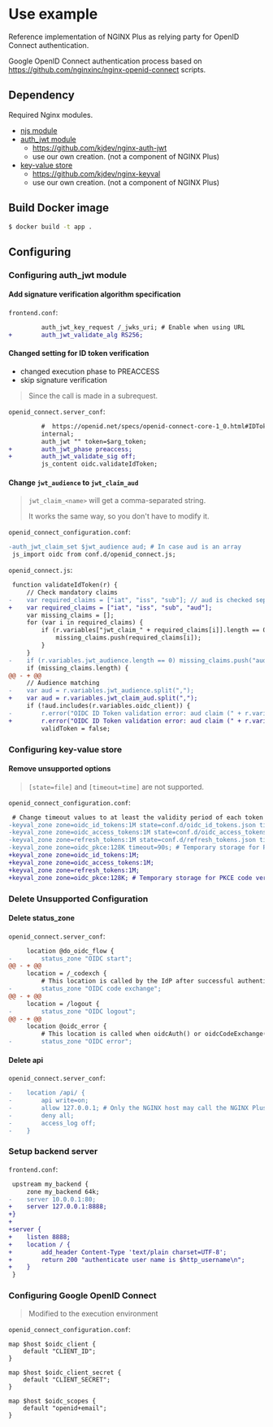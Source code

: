 Use example
===========

Reference implementation of NGINX Plus as relying party for
OpenID Connect authentication.

Google OpenID Connect authentication process based on
https://github.com/nginxinc/nginx-openid-connect scripts.

Dependency
----------

Required Nginx modules.

- [njs module](https://nginx.org/en/docs/njs/)
- [auth_jwt module](https://github.com/kjdev/nginx-auth-jwt)
  - https://github.com/kjdev/nginx-auth-jwt
  - use our own creation. (not a component of NGINX Plus)
- [key-value store](https://github.com/kjdev/nginx-keyval)
  - https://github.com/kjdev/nginx-keyval
  - use our own creation. (not a component of NGINX Plus)

Build Docker image
------------------

``` sh
$ docker build -t app .
```

Configuring
-----------

### Configuring auth_jwt module

#### Add signature verification algorithm specification

`frontend.conf`:

``` diff
         auth_jwt_key_request /_jwks_uri; # Enable when using URL
+        auth_jwt_validate_alg RS256;
```

#### Changed setting for ID token verification

- changed execution phase to PREACCESS
- skip signature verification

> Since the call is made in a subrequest.

`openid_connect.server_conf`:

``` diff
         #  https://openid.net/specs/openid-connect-core-1_0.html#IDTokenValidation
         internal;
         auth_jwt "" token=$arg_token;
+        auth_jwt_phase preaccess;
+        auth_jwt_validate_sig off;
         js_content oidc.validateIdToken;
```

#### Change `jwt_audience` to `jwt_claim_aud`

> `jwt_claim_<name>` will get a comma-separated string.
>
> It works the same way, so you don't have to modify it.

`openid_connect_configuration.conf`:

``` diff
-auth_jwt_claim_set $jwt_audience aud; # In case aud is an array
 js_import oidc from conf.d/openid_connect.js;
```

`openid_connect.js`:

``` diff
 function validateIdToken(r) {
     // Check mandatory claims
-    var required_claims = ["iat", "iss", "sub"]; // aud is checked separately
+    var required_claims = ["iat", "iss", "sub", "aud"];
     var missing_claims = [];
     for (var i in required_claims) {
         if (r.variables["jwt_claim_" + required_claims[i]].length == 0 ) {
             missing_claims.push(required_claims[i]);
         }
     }
-    if (r.variables.jwt_audience.length == 0) missing_claims.push("aud");
     if (missing_claims.length) {
@@ - + @@
     // Audience matching
-    var aud = r.variables.jwt_audience.split(",");
+    var aud = r.variables.jwt_claim_aud.split(",");
     if (!aud.includes(r.variables.oidc_client)) {
-        r.error("OIDC ID Token validation error: aud claim (" + r.variables.jwt_audience + ") does not include configured $oidc_client (" + r.variables.oidc_client + ")");
+        r.error("OIDC ID Token validation error: aud claim (" + r.variables.jwt_claim_aud + ") does not include configured $oidc_client (" + r.variables.oidc_client + ")");
         validToken = false;
```

### Configuring key-value store

#### Remove unsupported options

> `[state=file]` and `[timeout=time]` are not supported.

`openid_connect_configuration.conf`:

``` diff
 # Change timeout values to at least the validity period of each token type
-keyval_zone zone=oidc_id_tokens:1M state=conf.d/oidc_id_tokens.json timeout=1h;
-keyval_zone zone=oidc_access_tokens:1M state=conf.d/oidc_access_tokens.json timeout=1h;
-keyval_zone zone=refresh_tokens:1M state=conf.d/refresh_tokens.json timeout=8h;
-keyval_zone zone=oidc_pkce:128K timeout=90s; # Temporary storage for PKCE code verifier.
+keyval_zone zone=oidc_id_tokens:1M;
+keyval_zone zone=oidc_access_tokens:1M;
+keyval_zone zone=refresh_tokens:1M;
+keyval_zone zone=oidc_pkce:128K; # Temporary storage for PKCE code verifier.
```

### Delete Unsupported Configuration

#### Delete status_zone

`openid_connect.server_conf`:

``` diff
     location @do_oidc_flow {
-        status_zone "OIDC start";
@@ - + @@
     location = /_codexch {
         # This location is called by the IdP after successful authentication
-        status_zone "OIDC code exchange";
@@ - + @@
     location = /logout {
-        status_zone "OIDC logout";
@@ - + @@
     location @oidc_error {
         # This location is called when oidcAuth() or oidcCodeExchange() returns an error
-        status_zone "OIDC error";
```

#### Delete api

`openid_connect.server_conf`:

``` diff
-    location /api/ {
-        api write=on;
-        allow 127.0.0.1; # Only the NGINX host may call the NGINX Plus API
-        deny all;
-        access_log off;
-    }
```

### Setup backend server

`frontend.conf`:

``` diff
 upstream my_backend {
     zone my_backend 64k;
-    server 10.0.0.1:80;
+    server 127.0.0.1:8888;
+}
+
+server {
+    listen 8888;
+    location / {
+        add_header Content-Type 'text/plain charset=UTF-8';
+        return 200 "authenticate user name is $http_username\n";
+    }
 }
```

### Configuring Google OpenID Connect

> Modified to the execution environment

`openid_connect_configuration.conf`:

```
map $host $oidc_client {
    default "CLIENT_ID";
}

map $host $oidc_client_secret {
    default "CLIENT_SECRET";
}

map $host $oidc_scopes {
    default "openid+email";
}
```

